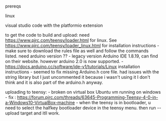 prereqs

linux

visual studio code
with the platformio extension

to get the code to build and upload:
need https://www.pjrc.com/teensy/loader.html for linux. See https://www.pjrc.com/teensy/loader_linux.html for installation instructions
    - make sure to download the rules file as well and follow the commands listed.
need arduino version ??
    - legacy version Arduino IDE 1.8.19, can find on their website. however arduino 2.0 is now supported.
    - https://docs.arduino.cc/software/ide-v1/tutorials/Linux installation instructions
    - seemed to fix missing Arduino.h core file. had issues with the string library but I just uncommented it because i wasn't using it I don't think
    and it is also part of the arduino.h anyway.

uploading to teensy:
    - broken on virtual box Ubuntu vm running on windows
    - fix : https://forum.pjrc.com/threads/63645-Programming-Teensy-4-0-in-a-Windows10-VirtualBox-machine
    - when the teensy is in bootloader, u need to select the halfkey bootloader device in the teensy menu. then run --upload target and itll work. 
